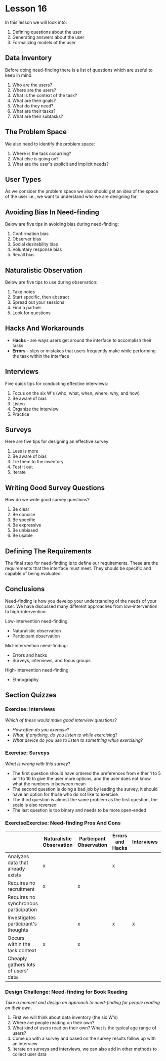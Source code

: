 # Lesson 16

In this lesson we will look into:

1. Defining questions about the user
2. Generating answers about the user
3. Formalizing models of the user

## Data Inventory

Before doing need-finding there is a list of questions which are useful to keep in mind:

1. Who are the users?
2. Where are the users?
3. What is the context of the task?
4. What are their goals?
5. What do they need?
6. What are their tasks?
7. What are their subtasks?

## The Problem Space

We also need to identify the problem space:

1. Where is the task occurring?
2. What else is going on?
3. What are the user's explicit and implicit needs?

## User Types

As we consider the problem space we also should get an idea of the space of the user i.e., we want to understand who we are designing for.

## Avoiding Bias In Need-finding

Below are five tips in avoiding bias during need-finding:

1. Confirmation bias
2. Observer bias
3. Social desirability bias
4. Voluntary response bias
5. Recall bias

## Naturalistic Observation

Below are five tips to use during observation:

1. Take notes
2. Start specific, then abstract
3. Spread out your sessions
4. Find a partner
5. Look for questions

## Hacks And Workarounds

- **Hacks** - are ways users get around the interface to accomplish their tasks
- **Errors** - slips or mistakes that users frequently make while performing the task within the interface

## Interviews

Five quick tips for conducting effective interviews:

1. Focus on the six W's (who, what, when, where, why, and how)
2. Be aware of bias
3. Listen
4. Organize the interview
5. Practice

## Surveys

Here are five tips for designing an effective survey:

1. Less is more
2. Be aware of bias
3. Tie them to the inventory
4. Test it out
5. Iterate

## Writing Good Survey Questions

How do we write good survey questions?

1. Be clear
2. Be concise
3. Be specific
4. Be expressive
5. Be unbiased
6. Be usable

## Defining The Requirements

The final step for need-finding is to define our requirements. These are the requirements that the interface must meet. They should be specific and capable of being evaluated.

## Conclusions

Need-finding is how you develop your understanding of the needs of your user. We have discussed many different approaches from low-intervention to high-intervention:

Low-intervention need-finding:

- Naturalistic observation
- Participant observation

Mid-intervention need-finding:

- Errors and hacks
- Surveys, interviews, and focus groups

High-intervention need-finding:

- Ethnography

## Section Quizzes

### Exercise: Interviews

_Which of these would make good interview questions_?

- _How often do you exercise_?
- _What, if anything, do you listen to while exercising_?
- _What device do you use to listen to something while exercising_?

### Exercise: Surveys

_What is wrong with this survey_?

- The first question should have ordered the preferences from either 1 to 5 or 1 to 10 to give the user more options, and the user does not know what the numbers in between mean
- The second question is doing a bad job by leading the survey, it should have an option for those who do not like to exercise
- The third question is almost the same problem as the first question, the scale is also reversed
- The last question is too binary and needs to be more open-ended

### ExerciseExercise: Need-finding Pros And Cons

|                                       | Naturalistic Observation | Participant Observation | Errors and Hacks | Interviews | Surveys | Focus Groups | Apprenticeship | Think-Aloud |
| ------------------------------------- | ------------------------ | ----------------------- | ---------------- | ---------- | ------- | ------------ | -------------- | ----------- |
| Analyzes data that already exists     | x                        |                         | x                |
| Requires no recruitment               | x                        | x                       |
| Requires no synchronous participation |                          |                         |                  |            | x       |
| Investigates participant's thoughts   |                          | x                       | x                | x          | x       | x            | x              | x           |
| Occurs within the task context        | x                        | x                       |                  |            |         |              | x              | x           |
| Cheaply gathers lots of users' data   |                          |                         |                  |            | x       |

### Design Challenge: Need-finding for Book Reading

_Take a moment and design an approach to need-finding for people reading on their own_.

1. First we will think about data inventory (the six W's)
2. Where are people reading on their own?
3. What kind of users read on their own? What is the typical age range of users?
4. Come up with a survey and based on the survey results follow up with an interview
5. Iterate on surveys and interviews, we can also add in other methods to collect user data
